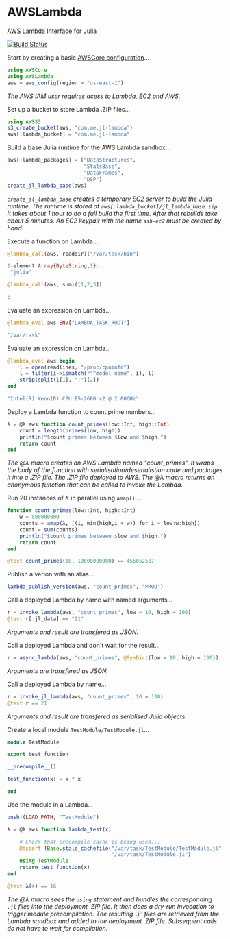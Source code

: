 # AWSLambda

[AWS Lambda](https://aws.amazon.com/documentation/lambda/) Interface for Julia

[![Build Status](https://travis-ci.org/samoconnor/AWSLambda.jl.svg)](https://travis-ci.org/samoconnor/AWSLambda.jl)


Start by creating a basic [AWSCore configuration](https://github.com/samoconnor/AWSCore.jl#configuration)...

```julia
using AWSCore
using AWSLambda
aws = aws_config(region = "us-east-1")
```

_The AWS IAM user requires acess to Lambda, EC2 and AWS._

Set up a bucket to store Lambda .ZIP files...

```julia
using AWSS3
s3_create_bucket(aws, "com.me.jl-lambda")
aws[:lambda_bucket] = "com.me.jl-lambda"
```


Build a base Julia runtime for the AWS Lambda sandbox...

```julia
aws[:lambda_packages] = ["DataStructures",
                         "StatsBase",
                         "DataFrames",
                         "DSP"]
create_jl_lambda_base(aws)
```

_`create_jl_lambda_base` creates a temporary EC2 server to build the Julia runtime.
The runtime is stored at `aws[:lambda_bucket]/jl_lambda_base.zip`.
It takes about 1 hour to do a full build the first time.
After that rebuilds take about 5 minutes.
An EC2 keypair with the name `ssh-ec2` must be created by hand._


Execute a function on Lambda...
```julia
@lambda_call(aws, readdir)("/var/task/bin")

1-element Array{ByteString,1}:
 "julia"

@lambda_call(aws, sum)([1,2,3])

6
```


Evaluate an expression on Lambda...
```julia
@lambda_eval aws ENV["LAMBDA_TASK_ROOT"]

"/var/task"
```

Evaluate an expression on Lambda...
```julia
@lambda_eval aws begin
    l = open(readlines, "/proc/cpuinfo")
    l = filter(i->ismatch(r"^model name", i), l)
    strip(split(l[1], ":")[2])
end

"Intel(R) Xeon(R) CPU E5-2680 v2 @ 2.80GHz"
```


Deploy a Lambda function to count prime numbers...

```julia
λ = @λ aws function count_primes(low::Int, high::Int)
    count = length(primes(low, high))
    println("$count primes between $low and $high.")
    return count
end
```
_The @λ macro creates an AWS Lambda named "count_primes". It wraps the body
of the function with serialisation/deserialistion code and packages it into
a .ZIP file. The .ZIP file deployed to AWS. The @λ macro returns an
anonymous function that can be called to invoke the Lambda._

Run 20 instances of λ in parallel using `amap()`...

```julia
function count_primes(low::Int, high::Int)
    w = 500000000
    counts = amap(λ, [(i, min(high,i + w)) for i = low:w:high])
    count = sum(counts)
    println("$count primes between $low and $high.")
    return count
end

@test count_primes(10, 10000000000) == 455052507
```

Publish a verion with an alias...
```julia
lambda_publish_version(aws, "count_primes", "PROD")
```


Call a deployed Lambda by name with named arguments...

```julia
r = invoke_lambda(aws, "count_primes", low = 10, high = 100)
@test r[:jl_data] == "21"
```
_Arguments and result are transfered as JSON._


Call a deployed Lambda and don't wait for the result...

```julia
r = async_lambda(aws, "count_primes", @SymDict(low = 10, high = 100))
```
_Arguments are transfered as JSON._


Call a deployed Lambda by name...
```julia
r = invoke_jl_lambda(aws, "count_primes", 10 = 100)
@test r == 21
```
_Arguments and result are transfered as serialised Julia objects._


Create a local module  `TestModule/TestModule.jl`...

```julia
module TestModule

export test_function

__precompile__()

test_function(x) = x * x

end
```


Use the module in a Lambda...

```julia
push!(LOAD_PATH, "TestModule")

λ = @λ aws function lambda_test(x)

    # Check that precompile cache is being used...
    @assert !Base.stale_cachefile("/var/task/TestModule/TestModule.jl",
                                  "/var/task/TestModule.ji")
    using TestModule
    return test_function(x)
end

@test λ(4) == 16
```
_The @λ macro sees the `using` statement and bundles the corresponding `.jl`
files into the deployment .ZIP file. It then does a dry-run invocation to
trigger module precompilation. The resulting '.ji' files are retrieved from
the Lambda sandbox and added to the deployment .ZIP file. Subsequent calls
do not have to wait for compilation._
